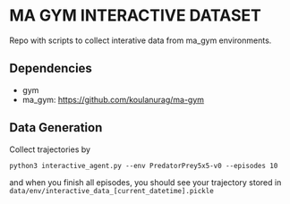 # MA GYM INTERACTIVE DATASET
Repo with scripts to collect interative data from ma_gym environments.


## Dependencies
* gym
* ma_gym: https://github.com/koulanurag/ma-gym


## Data Generation
Collect trajectories by
```
python3 interactive_agent.py --env PredatorPrey5x5-v0 --episodes 10
```
and when you finish all episodes, you should see your trajectory stored in `data/env/interactive_data_[current_datetime].pickle`

<!-- Data for `PredatorPrey5x5-v0` is pre-generated, processed, and converted to julia JLD2 files in `ma_gym/PredatorPrey5x5-v0/julia` directory. -->
